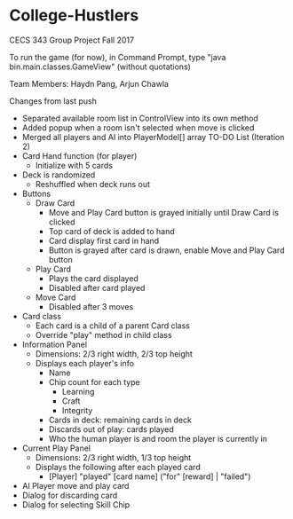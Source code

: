 # College-Hustlers
CECS 343 Group Project Fall 2017

To run the game (for now), in Command Prompt, type "java bin.main.classes.GameView" (without quotations)

Team Members: Haydn Pang, Arjun Chawla

Changes from last push
- Separated available room list in ControlView into its own method
- Added popup when a room isn't selected when move is clicked
- Merged all players and AI into PlayerModel[] array
TO-DO List (Iteration 2)
- Card Hand function (for player)
    - Initialize with 5 cards
- Deck is randomized
    - Reshuffled when deck runs out
- Buttons
    - Draw Card
        - Move and Play Card button is grayed initially until Draw Card is clicked
        - Top card of deck is added to hand
        - Card display first card in hand
        - Button is grayed after card is drawn, enable Move and Play Card button
    - Play Card
        - Plays the card displayed
        - Disabled after card played
    - Move Card
        - Disabled after 3 moves
- Card class
    - Each card is a child of a parent Card class
    - Override "play" method in child class
- Information Panel
    - Dimensions: 2/3 right width, 2/3 top height
    - Displays each player's info
        - Name
        - Chip count for each type
            - Learning
            - Craft
            - Integrity
        - Cards in deck: remaining cards in deck
        - Discards out of play: cards played
        - Who the human player is and room the player is currently in
- Current Play Panel
    - Dimensions: 2/3 right width, 1/3 top height
    - Displays the following after each played card
        - [Player] "played" [card name] ("for" [reward] | "failed")
- AI Player move and play card
- Dialog for discarding card
- Dialog for selecting Skill Chip

